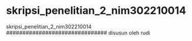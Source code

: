 # skripsi_penelitian_2_nim302210014
skripsi_penelitian_2_nim302210014
###############################
disusun oleh rudi
